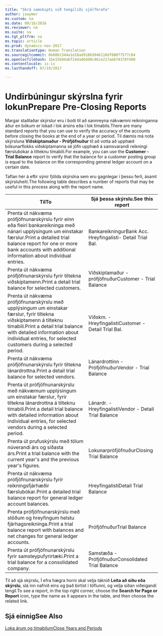 ```yaml
---
title: "Skrá samskipti við tengiliði sjálfkrafa"
author: jswymer
ms.custom: na
ms.date: 09/16/2016
ms.reviewer: na
ms.suite: na
ms.tgt_pltfrm: na
ms.topic: article
ms.prod: dynamics-nav-2017
ms.translationtype: Human Translation
ms.sourcegitcommit: 6b60b1344a1e18ad91863046110df880f75f7c04
ms.openlocfilehash: 1be15b94abf24da46dd0c46ce217aeb74378f400
ms.contentlocale: is-is
ms.lasthandoff: 07/19/2017

---
```

# <a name="prepare-pre-closing-reports"></a><span data-ttu-id="17a25-102">Undirbúningur skýrslna fyrir lokun</span><span class="sxs-lookup"><span data-stu-id="17a25-102">Prepare Pre-Closing Reports</span></span>
<span data-ttu-id="17a25-103">Margar staðlaðar skýrslur eru í boði til að sannreyna nákvæmni reikninganna áður en bókum er lokað í lok ársins eða í lok tímabils.</span><span class="sxs-lookup"><span data-stu-id="17a25-103">There are many standard reports that you can use to verify the accuracy of the accounts before closing the books at the end of a year or period.</span></span> <span data-ttu-id="17a25-104">Til dæmis má nota skýrsluna **Viðskiptamaður - Prófjöfnuður** til að votta að upphæð bókunarflokks viðskiptamanna sé jöfn upphæð á samsvarandi reikningi færslubókar á tilteknu tímabili.</span><span class="sxs-lookup"><span data-stu-id="17a25-104">For example, you can use the **Customer - Trial Balance** report to verify that the balance for a customer posting group is equal to the balance on the corresponding general ledger account on a certain date.</span></span>

<span data-ttu-id="17a25-105">Taflan hér á eftir sýnir fjölda skýrslna sem eru gagnlegar í þessu ferli, ásamt skýrsluheiti.</span><span class="sxs-lookup"><span data-stu-id="17a25-105">The following table describes a number of reports that may be useful in this process along with the report name.</span></span>

|<span data-ttu-id="17a25-106">Til</span><span class="sxs-lookup"><span data-stu-id="17a25-106">To</span></span>     |<span data-ttu-id="17a25-107">Sjá þessa skýrslu.</span><span class="sxs-lookup"><span data-stu-id="17a25-107">See this report</span></span>       |
|-------|----------------------|
|<span data-ttu-id="17a25-108">Prenta út nákvæma prófjöfnunarskýrslu fyrir einn eða fleiri bankareikninga með nánari upplýsingum um einstakar færslur.</span><span class="sxs-lookup"><span data-stu-id="17a25-108">Print a detailed trial balance report for one or more bank accounts with additional information about individual entries.</span></span>|<span data-ttu-id="17a25-109">Bankareikningur</span><span class="sxs-lookup"><span data-stu-id="17a25-109">Bank Acc.</span></span> <span data-ttu-id="17a25-110">Hreyfingalisti</span><span class="sxs-lookup"><span data-stu-id="17a25-110">- Detail Trial Bal.</span></span>|
|<span data-ttu-id="17a25-111">Prenta út nákvæma prófjöfnunarskýrslu fyrir tiltekna viðskiptamenn.</span><span class="sxs-lookup"><span data-stu-id="17a25-111">Print a detail trial balance for selected customers.</span></span>|<span data-ttu-id="17a25-112">Viðskiptamaður - prófjöfnuður</span><span class="sxs-lookup"><span data-stu-id="17a25-112">Customer - Trial Balance</span></span>|
|<span data-ttu-id="17a25-113">Prenta út nákvæma prófjöfnunarskýrslu með upplýsingum um einstakar færslur, fyrir tiltekna viðskiptamenn á tilteknu tímabili.</span><span class="sxs-lookup"><span data-stu-id="17a25-113">Print a detail trial balance with detailed information about individual entries, for selected customers during a selected period.</span></span>|<span data-ttu-id="17a25-114">Viðskm. - Hreyfingalisti</span><span class="sxs-lookup"><span data-stu-id="17a25-114">Customer - Detail Trial Bal.</span></span>|
|<span data-ttu-id="17a25-115">Prenta út nákvæma prófjöfnunarskýrslu fyrir tiltekna lánardrottna.</span><span class="sxs-lookup"><span data-stu-id="17a25-115">Print a detail trial balance for selected vendors.</span></span>|<span data-ttu-id="17a25-116">Lánardrottinn - Prófjöfnuður</span><span class="sxs-lookup"><span data-stu-id="17a25-116">Vendor - Trial Balance</span></span>|
|<span data-ttu-id="17a25-117">Prenta út prófjöfnunarskýrslu með nákvæmum upplýsingum um einstakar færslur, fyrir tiltekna lánardrottna á tilteknu tímabili.</span><span class="sxs-lookup"><span data-stu-id="17a25-117">Print a detail trial balance with detailed information about individual entries, for selected vendors during a selected period.</span></span>|<span data-ttu-id="17a25-118">Lánardr. - Hreyfingalisti</span><span class="sxs-lookup"><span data-stu-id="17a25-118">Vendor - Detail Trial Balance</span></span>|
|<span data-ttu-id="17a25-119">Prenta út prufuskýrslu með tölum núverandi árs og síðasta árs.</span><span class="sxs-lookup"><span data-stu-id="17a25-119">Print a trial balance with the current year's and the previous year's figures.</span></span>|<span data-ttu-id="17a25-120">Lokunarprófjöfnuður</span><span class="sxs-lookup"><span data-stu-id="17a25-120">Closing Trial Balance</span></span>|
|<span data-ttu-id="17a25-121">Prenta út nákvæma prófjöfnunarskýrslu fyrir reikningsfjárhæðir færslubókar.</span><span class="sxs-lookup"><span data-stu-id="17a25-121">Print a detailed trial balance report for general ledger account balances.</span></span>|<span data-ttu-id="17a25-122">Hreyfingalisti</span><span class="sxs-lookup"><span data-stu-id="17a25-122">Detail Trial Balance</span></span>|
|<span data-ttu-id="17a25-123">Prenta prófjöfnunarskýrslu með stöðum og hreyfingum helstu fjárhagsreikninga.</span><span class="sxs-lookup"><span data-stu-id="17a25-123">Print a trial balance report with balances and net changes for general ledger accounts.</span></span>|<span data-ttu-id="17a25-124">Prófjöfnuður</span><span class="sxs-lookup"><span data-stu-id="17a25-124">Trial Balance</span></span>|
|<span data-ttu-id="17a25-125">Prenta út prófjöfnunarskýrslu fyrir samsteypufyrirtæki.</span><span class="sxs-lookup"><span data-stu-id="17a25-125">Print a trial balance for a consolidated company.</span></span>|<span data-ttu-id="17a25-126">Samstæða - Prófjöfnuður</span><span class="sxs-lookup"><span data-stu-id="17a25-126">Consolidated Trial Balance</span></span>|
<span data-ttu-id="17a25-127">Til að sjá skýrslu, Í efra hægra horni skal velja táknið **Leita að síðu eða skýrslu**, slá inn nafnið eins og það birtist í töflunni, og velja síðan viðeigandi tengil.</span><span class="sxs-lookup"><span data-stu-id="17a25-127">To see a report, in the top right corner, choose the **Search for Page or Report** icon, type the name as it appears in the table, and then choose the related link.</span></span>

## <a name="see-also"></a><span data-ttu-id="17a25-128">Sjá einnig</span><span class="sxs-lookup"><span data-stu-id="17a25-128">See Also</span></span>
[<span data-ttu-id="17a25-129">Loka árum og tímabilum</span><span class="sxs-lookup"><span data-stu-id="17a25-129">Close Years and Periods</span></span>](year-close-years-periods.md)

